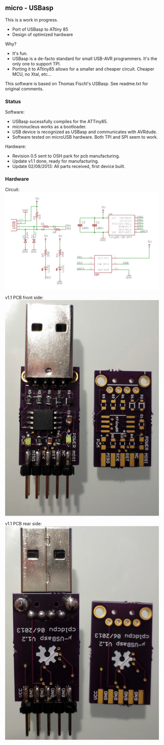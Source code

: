 ## micro - USBasp ##

This is a work in progress. 

* Port of USBasp to ATtiny 85
* Design of optimized hardware

Why?

* It's fun.
* USBasp is a de-facto standard for small USB-AVR programmers. It's the only one to support TPI.
* Porting it to ATtiny85 allows for a smaller and cheaper circuit. Cheaper MCU, no Xtal, etc...

This software is based on Thomas Fischl's USBasp. See readme.txt for original comments.

### Status ####

Software:

* USBasp sucessfully compiles for the ATTiny85.
* micronucleus works as a bootloader.
* USB device is recognized as USBasp and communicates with AVRdude.
* Software tested on microUSB hardware. Both TPI and SPI seem to work.

Hardware:

* Revision 0.5 sent to OSH park for pcb manufacturing.
* Update v1.1 done, ready for manufacturing.
* Update 02/08/2013: All parts received, first device built.

### Hardware ###

Circuit:  
![Circuit](/hardware/u-usbasp-circuit.png)

v1.1 PCB front side:  
![V1.1 PCB front](/hardware/microusbasp_frontside.jpg)

v1.1 PCB rear side:   
![V1.1 PCB rear](/hardware/microusbasp_rearside.jpg)

